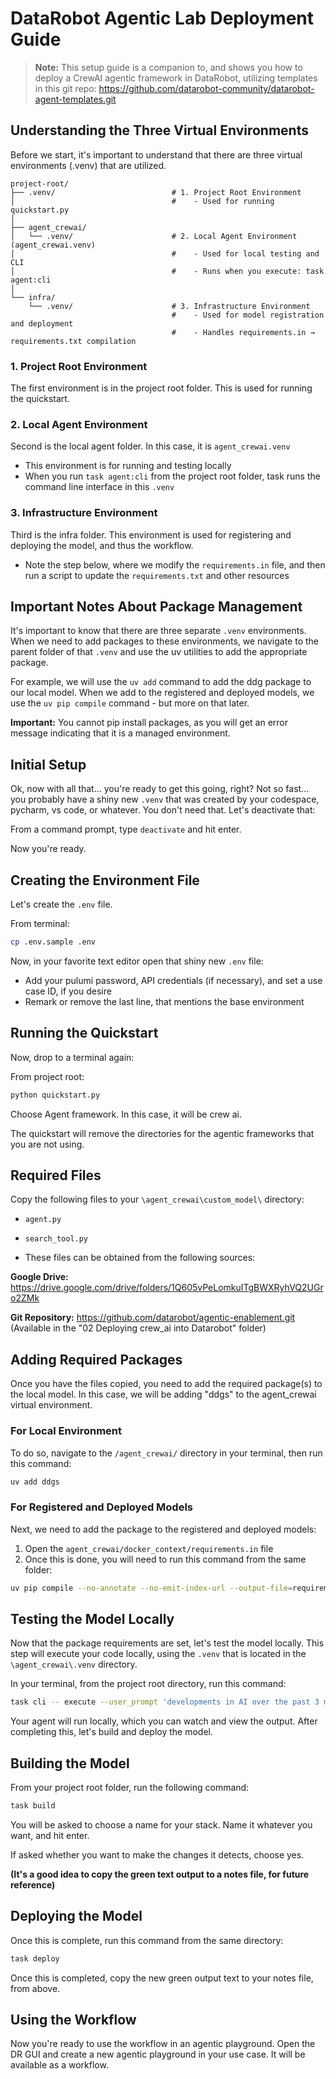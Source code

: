 # DataRobot Agentic Lab Deployment Guide

> **Note:** This setup guide is a companion to, and shows you how to deploy a CrewAI agentic framework in DataRobot, utilizing templates in this git repo: https://github.com/datarobot-community/datarobot-agent-templates.git

## Understanding the Three Virtual Environments

Before we start, it's important to understand that there are three virtual environments (.venv) that are utilized.
```
project-root/
├── .venv/                          # 1. Project Root Environment
│                                   #    - Used for running quickstart.py
│
├── agent_crewai/
│   └── .venv/                      # 2. Local Agent Environment (agent_crewai.venv)
│                                   #    - Used for local testing and CLI
│                                   #    - Runs when you execute: task agent:cli
│
└── infra/
    └── .venv/                      # 3. Infrastructure Environment
                                    #    - Used for model registration and deployment
                                    #    - Handles requirements.in → requirements.txt compilation
```

### 1. Project Root Environment
The first environment is in the project root folder. This is used for running the quickstart.

### 2. Local Agent Environment
Second is the local agent folder. In this case, it is `agent_crewai.venv`
- This environment is for running and testing locally
- When you run `task agent:cli` from the project root folder, task runs the command line interface in this `.venv`

### 3. Infrastructure Environment
Third is the infra folder. This environment is used for registering and deploying the model, and thus the workflow.
- Note the step below, where we modify the `requirements.in` file, and then run a script to update the `requirements.txt` and other resources

## Important Notes About Package Management

It's important to know that there are three separate `.venv` environments. When we need to add packages to these environments, we navigate to the parent folder of that `.venv` and use the uv utilities to add the appropriate package.

For example, we will use the `uv add` command to add the ddg package to our local model. When we add to the registered and deployed models, we use the `uv pip compile` command - but more on that later.

**Important:** You cannot pip install packages, as you will get an error message indicating that it is a managed environment.

## Initial Setup

Ok, now with all that... you're ready to get this going, right? Not so fast... you probably have a shiny new `.venv` that was created by your codespace, pycharm, vs code, or whatever. You don't need that. Let's deactivate that:

From a command prompt, type `deactivate` and hit enter.

Now you're ready.

## Creating the Environment File

Let's create the `.env` file.

From terminal:
```bash
cp .env.sample .env
```

Now, in your favorite text editor open that shiny new `.env` file:
- Add your pulumi password, API credentials (if necessary), and set a use case ID, if you desire
- Remark or remove the last line, that mentions the base environment

## Running the Quickstart

Now, drop to a terminal again:

From project root:
```bash
python quickstart.py
```

Choose Agent framework. In this case, it will be crew ai.

The quickstart will remove the directories for the agentic frameworks that you are not using.

## Required Files

Copy the following files to your `\agent_crewai\custom_model\` directory:
- `agent.py`
- `search_tool.py`

- These files can be obtained from the following sources:

**Google Drive:**
https://drive.google.com/drive/folders/1Q605vPeLomkuITgBWXRyhVQ2UGro2ZMk

**Git Repository:**
https://github.com/datarobot/agentic-enablement.git
(Available in the "02 Deploying crew_ai into Datarobot" folder)

## Adding Required Packages

Once you have the files copied, you need to add the required package(s) to the local model. In this case, we will be adding "ddgs" to the agent_crewai virtual environment.

### For Local Environment

To do so, navigate to the `/agent_crewai/` directory in your terminal, then run this command:
```bash
uv add ddgs
```

### For Registered and Deployed Models

Next, we need to add the package to the registered and deployed models:

1. Open the `agent_crewai/docker_context/requirements.in` file
2. Once this is done, you will need to run this command from the same folder:
```bash
uv pip compile --no-annotate --no-emit-index-url --output-file=requirements.txt requirements.in
```

## Testing the Model Locally

Now that the package requirements are set, let's test the model locally. This step will execute your code locally, using the `.venv` that is located in the `\agent_crewai\.venv` directory.

In your terminal, from the project root directory, run this command:
```bash
task cli -- execute --user_prompt 'developments in AI over the past 3 months'
```

Your agent will run locally, which you can watch and view the output. After completing this, let's build and deploy the model.

## Building the Model

From your project root folder, run the following command:
```bash
task build
```

You will be asked to choose a name for your stack. Name it whatever you want, and hit enter.

If asked whether you want to make the changes it detects, choose yes.

**(It's a good idea to copy the green text output to a notes file, for future reference)**

## Deploying the Model

Once this is complete, run this command from the same directory:
```bash
task deploy
```

Once this is completed, copy the new green output text to your notes file, from above.

## Using the Workflow

Now you're ready to use the workflow in an agentic playground. Open the DR GUI and create a new agentic playground in your use case. It will be available as a workflow.